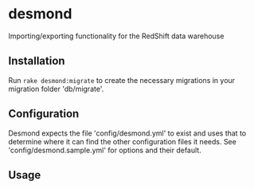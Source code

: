 desmond
=========
Importing/exporting functionality for the RedShift data warehouse


Installation
---------------------
Run `rake desmond:migrate` to create the necessary migrations in your migration folder 'db/migrate'.

Configuration
---------------------
Desmond expects the file 'config/desmond.yml' to exist and uses that to determine where it can find the other configuration files it needs. See 'config/desmond.sample.yml' for options and their default.

Usage
---------------------


